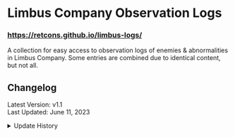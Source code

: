 # Limbus Company Observation Logs

### https://retcons.github.io/limbus-logs/
A collection for easy access to observation logs of enemies & abnormalities in Limbus Company. Some entries are combined due to identical content, but not all.

## Changelog

Latest Version: v1.1<br>
Last Updated: June 11, 2023

<details>
<summary>Update History</summary>

- v.1.1
  - Logs now display who wrote the observation log
    - Additional comments from other sinners are color-coded.
    - Referenced [namu.wiki](https://namu.wiki/w/Limbus%20Company) when discerning who's writing.
  - Added Spiced-Up Papa Bongy (I FORGOT. I'M SORRY PAPA BONGY.)
- v.1.0
  - Page created <3

</details>